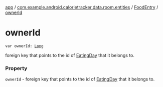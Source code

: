 [app](../../index.md) / [com.example.android.calorietracker.data.room.entities](../index.md) / [FoodEntry](index.md) / [ownerId](./owner-id.md)

# ownerId

`var ownerId: `[`Long`](https://kotlinlang.org/api/latest/jvm/stdlib/kotlin/-long/index.html)

foreign key that points to the id of [EatingDay](../-eating-day/index.md) that it belongs to.

### Property

`ownerId` - foreign key that points to the id of [EatingDay](../-eating-day/index.md) that it belongs to.